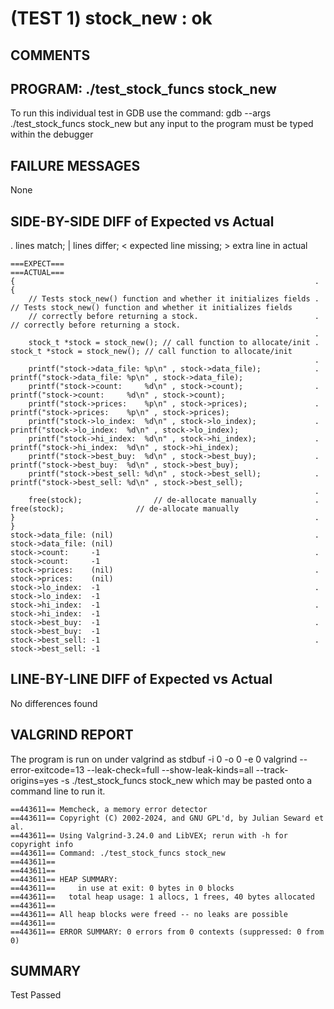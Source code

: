 (TEST 1) stock_new : ok
=======================

COMMENTS
--------


PROGRAM: ./test_stock_funcs stock_new
-------------------------------------
To run this individual test in GDB use the command:
  gdb --args ./test_stock_funcs stock_new
but any input to the program must be typed within the debugger

FAILURE MESSAGES
----------------
None

SIDE-BY-SIDE DIFF of Expected vs Actual
---------------------------------------
. lines match; | lines differ; < expected line missing; > extra line in actual

```sdiff
===EXPECT===                                                          ===ACTUAL===
{                                                                   . {
    // Tests stock_new() function and whether it initializes fields .     // Tests stock_new() function and whether it initializes fields
    // correctly before returning a stock.                          .     // correctly before returning a stock.
                                                                    . 
    stock_t *stock = stock_new(); // call function to allocate/init .     stock_t *stock = stock_new(); // call function to allocate/init
                                                                    . 
    printf("stock->data_file: %p\n" , stock->data_file);            .     printf("stock->data_file: %p\n" , stock->data_file);
    printf("stock->count:     %d\n" , stock->count);                .     printf("stock->count:     %d\n" , stock->count);
    printf("stock->prices:    %p\n" , stock->prices);               .     printf("stock->prices:    %p\n" , stock->prices);
    printf("stock->lo_index:  %d\n" , stock->lo_index);             .     printf("stock->lo_index:  %d\n" , stock->lo_index);
    printf("stock->hi_index:  %d\n" , stock->hi_index);             .     printf("stock->hi_index:  %d\n" , stock->hi_index);
    printf("stock->best_buy:  %d\n" , stock->best_buy);             .     printf("stock->best_buy:  %d\n" , stock->best_buy);
    printf("stock->best_sell: %d\n" , stock->best_sell);            .     printf("stock->best_sell: %d\n" , stock->best_sell);
                                                                    . 
    free(stock);                // de-allocate manually             .     free(stock);                // de-allocate manually
}                                                                   . }
stock->data_file: (nil)                                             . stock->data_file: (nil)
stock->count:     -1                                                . stock->count:     -1
stock->prices:    (nil)                                             . stock->prices:    (nil)
stock->lo_index:  -1                                                . stock->lo_index:  -1
stock->hi_index:  -1                                                . stock->hi_index:  -1
stock->best_buy:  -1                                                . stock->best_buy:  -1
stock->best_sell: -1                                                . stock->best_sell: -1

```

LINE-BY-LINE DIFF of Expected vs Actual
---------------------------------------
No differences found

VALGRIND REPORT
---------------
The program is run on under valgrind as
  stdbuf -i 0 -o 0 -e 0 valgrind --error-exitcode=13 --leak-check=full --show-leak-kinds=all --track-origins=yes -s ./test_stock_funcs stock_new
which may be pasted onto a command line to run it.

```
==443611== Memcheck, a memory error detector
==443611== Copyright (C) 2002-2024, and GNU GPL'd, by Julian Seward et al.
==443611== Using Valgrind-3.24.0 and LibVEX; rerun with -h for copyright info
==443611== Command: ./test_stock_funcs stock_new
==443611== 
==443611== 
==443611== HEAP SUMMARY:
==443611==     in use at exit: 0 bytes in 0 blocks
==443611==   total heap usage: 1 allocs, 1 frees, 40 bytes allocated
==443611== 
==443611== All heap blocks were freed -- no leaks are possible
==443611== 
==443611== ERROR SUMMARY: 0 errors from 0 contexts (suppressed: 0 from 0)
```

SUMMARY
-------
Test Passed
